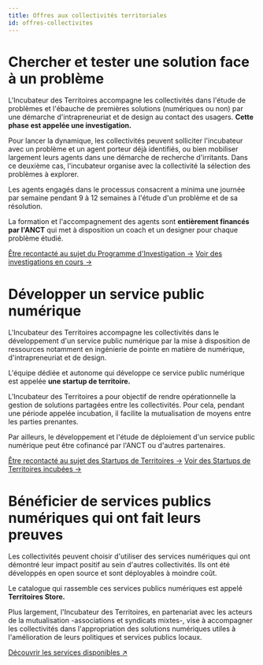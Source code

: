 ```yaml
---
title: Offres aux collectivités territoriales
id: offres-collectivites
---
```

# Chercher et tester une solution face à un problème

L'Incubateur des Territoires accompagne les collectivités dans l'étude de problèmes et l'ébauche de premières solutions (numériques ou non) par une démarche d'intrapreneuriat et de design au contact des usagers. **Cette phase est appelée une investigation.**

Pour lancer la dynamique, les collectivités peuvent solliciter l'incubateur avec un problème et un agent porteur déjà identifiés, ou bien mobiliser largement leurs agents dans une démarche de recherche d'irritants. Dans ce deuxième cas, l'incubateur organise avec la collectivité la sélection des problèmes à explorer.

Les agents engagés dans le processus consacrent a minima une journée par semaine pendant 9 à 12 semaines à l'étude d'un problème et de sa résolution.

La formation et l'accompagnement des agents sont **entièrement financés par l'ANCT** qui met à disposition un coach et un designer pour chaque problème étudié.

<a href="/contact-territoires/?prefill_Sujets=lancer un Programme d'Investigation au sein de ma collectivité" class="cta">Être recontacté au sujet du Programme d'Investigation →</a>
<a href="/actions/programme-investigation/" class="cta">Voir des investigations en cours →</a>

# Développer un service public numérique

L'Incubateur des Territoires accompagne les collectivités dans le développement d'un service public numérique par la mise à disposition de ressources notamment en ingénierie de pointe en matière de numérique, d'intrapreneuriat et de design.

L'équipe dédiée et autonome qui développe ce service public numérique est appelée **une startup de territoire.**

L'Incubateur des Territoires a pour objectif de rendre opérationnelle la gestion de solutions partagées entre les collectivités. Pour cela, pendant une période appelée incubation, il facilite la mutualisation de moyens entre les parties prenantes.

Par ailleurs, le développement et l'étude de déploiement d'un service public numérique peut être cofinancé par l'ANCT ou d'autres partenaires.

<a href="/contact-territoires/?prefill_Sujets=en savoir plus sur le programme des Startups de Territoires" class="cta">Être recontacté au sujet des Startups de Territoires →</a>
<a href="/actions/startups-territoires/" class="cta">Voir des Startups de Territoires incubées →</a>

# Bénéficier de services publics numériques qui ont fait leurs preuves

Les collectivités peuvent choisir d'utiliser des services numériques qui ont démontré leur impact positif au sein d'autres collectivités. Ils ont été développés en open source et sont déployables à moindre coût. 

Le catalogue qui rassemble ces services publics numériques est appelé **Territoires Store.**

Plus largement, l'Incubateur des Territoires, en partenariat avec les acteurs de la mutualisation -associations et syndicats mixtes-, vise à accompagner les collectivités dans l'appropriation des solutions numériques utiles à l'amélioration de leurs politiques et services publics locaux.

<a href="https://territoires.store" target="_blank" class="cta">Découvrir les services disponibles ↗︎</a>